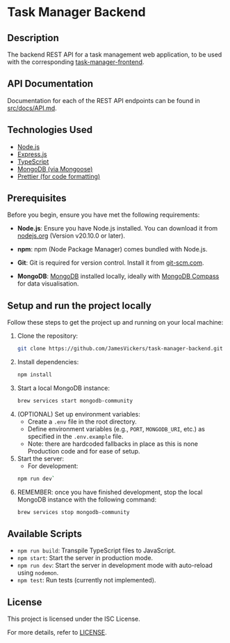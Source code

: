 # Task Manager Backend

## Description

The backend REST API for a task management web application, to be used with the corresponding [task-manager-frontend](https://github.com/JamesVickers/task-manager-frontend).

## API Documentation

Documentation for each of the REST API endpoints can be found in [src/docs/API.md](https://github.com/JamesVickers/task-manager-backend/blob/main/src/docs/API.md).

## Technologies Used

- [Node.js](https://nodejs.org/)
- [Express.js](https://expressjs.com/)
- [TypeScript](https://www.typescriptlang.org/)
- [MongoDB (via Mongoose)](https://mongoosejs.com/)
- [Prettier (for code formatting)](https://prettier.io/)

## Prerequisites

Before you begin, ensure you have met the following requirements:

- **Node.js**: Ensure you have Node.js installed. You can download it from [nodejs.org](https://nodejs.org/) (Version v20.10.0 or later).

- **npm**: npm (Node Package Manager) comes bundled with Node.js.

- **Git**: Git is required for version control. Install it from [git-scm.com](https://git-scm.com/downloads).

- **MongoDB**: [MongoDB](https://www.mongodb.com/docs/manual/installation/) installed locally, ideally with [MongoDB Compass](https://www.mongodb.com/docs/compass/current/install/) for data visualisation.

## Setup and run the project locally

Follow these steps to get the project up and running on your local machine:

1. Clone the repository: 
    ```bash
    git clone https://github.com/JamesVickers/task-manager-backend.git
2. Install dependencies: 
    ```bash
    npm install
3. Start a local MongoDB instance:
    ```bash
    brew services start mongodb-community
4. (OPTIONAL) Set up environment variables:
   - Create a `.env` file in the root directory.
   - Define environment variables (e.g., `PORT`, `MONGODB_URI`, etc.) as specified in the `.env.example` file.
   - Note: there are hardcoded fallbacks in place as this is none Production code and for ease of setup.
5. Start the server:
   - For development: 
   ```bash
   npm run dev`
6. REMEMBER: once you have finished development, stop the local MongoDB instance with the following command:
    ```bash
    brew services stop mongodb-community

## Available Scripts

- `npm run build`: Transpile TypeScript files to JavaScript.
- `npm start`: Start the server in production mode.
- `npm run dev`: Start the server in development mode with auto-reload using `nodemon`.
- `npm test`: Run tests (currently not implemented).

## License

This project is licensed under the ISC License.

For more details, refer to [LICENSE](LICENSE).
